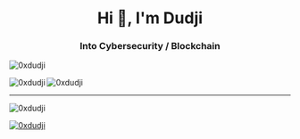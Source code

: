 <h1 align="center">Hi 👋, I'm Dudji</h1>
<h3 align="center">Into Cybersecurity / Blockchain</h3>

<p align="left"> <img src="https://komarev.com/ghpvc/?username=0xdudji&label=Profile%20views&color=0e75b6&style=flat" alt="0xdudji" /> </p>
  
<p><img align="left" src="https://github-readme-stats.vercel.app/api/top-langs?username=0xdudji&show_icons=true&locale=en&layout=compact" alt="0xdudji" /></p>

<p><img align="center" src="https://github-readme-streak-stats.herokuapp.com/?user=0xdudji&" alt="0xdudji" /></p>

-------

<p align="left"> <img src="https://komarev.com/ghpvc/?username=0xdudji&label=Profile%20views&color=0e75b6&style=flat" alt="0xdudji" /> </p>

<p align="left"> <a href="https://github.com/ryo-ma/github-profile-trophy"><img src="https://github-profile-trophy.vercel.app/?username=0xdudji" alt="0xdudji" /></a> </p>

